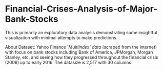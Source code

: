 # Financial-Crises-Analysis-of-Major-Bank-Stocks

This is primarily an exploratory data analysis demonstrating  some insightful visualization with minimal attempts to make predictions.

About Dataset: Yahoo Finance '_MultiIndex' data_ (scraped from the internet) with focus on bank stocks including Bank of America, JPMorgan, Morgan Stanley, etc, and seeing how they progressed throughout the financial crisis (2008) up to early 2016. The datasize is 2,517 with 30 columns 
